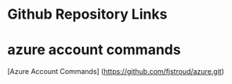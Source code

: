 # Github Repository Links


# azure account commands

[Azure Account Commands] (https://github.com/fjstroud/azure.git)
